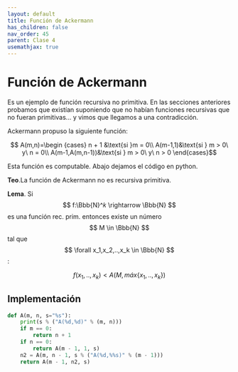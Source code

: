 ```yaml
---
layout: default
title: Función de Ackermann
has_children: false
nav_order: 45
parent: Clase 4
usemathjax: true
---
```


# Función de Ackermann

Es un ejemplo de función recursiva no primitiva. En las secciones anteriores probamos que existían suponiendo que no habían funciones recursivas que no fueran primitivas... y vimos que llegamos a una contradicción.

Ackermann propuso la siguiente función:

$$ A(m,n)=\begin {cases} 
n + 1 &\text{si }m = 0\\
A(m-1,1)&\text{si } m > 0\ y\ n = 0\\
A(m-1,A(m,n-1))&\text{si } m > 0\ y\ n > 0
\end{cases}$$

Esta función es computable. Abajo dejamos el código en python.

**Teo**.La función de Ackermann no es recursiva primitiva.

**Lema**. Si $$ f:\Bbb{N}^𝑘 \rightarrow \Bbb{N} $$ es una función rec. prim. entonces existe un número $$ M \in \Bbb{N} $$ tal que $$ \forall x_1,x_2,..,x_k \in \Bbb{N} $$:

$$ f(x_1,..,x_k) < A(M , máx\{x_1,..,x_k\}) $$

## Implementación

```python
def A(m, n, s="%s"):
    print(s % ("A(%d,%d)" % (m, n)))
    if m == 0:
        return n + 1
    if n == 0:
        return A(m - 1, 1, s)
    n2 = A(m, n - 1, s % ("A(%d,%%s)" % (m - 1)))
    return A(m - 1, n2, s)
```
